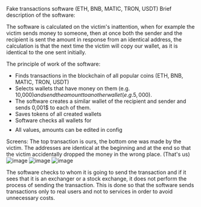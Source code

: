 Fake transactions software  (ETH, BNB, MATIC, TRON, USDT)
Brief description of the software:

The software is calculated on the victim's inattention, when for example the victim sends money to someone, then at once both the sender and the recipient is sent the amount in response from an identical address,
the calculation is that the next time the victim will copy our wallet, as it is identical to the one sent initially.

The principle of work of the software:

* Finds transactions in the blockchain of all popular coins (ETH, BNB, MATIC, TRON, USDT)
* Selects wallets that have money on them (e.g. 10,000$) and send the amount to another wallet (e.g. 5,000$).
* The software creates a similar wallet of the recipient and sender and sends 0,001$ to each of them.
* Saves tokens of all created wallets
* Software checks all wallets for $$$$
* All values, amounts can be edited in config

Screens:
The top transaction is ours, the bottom one was made by the victim.
The addresses are identical at the beginning and at the end so that the victim accidentally dropped the money in the wrong place. (That's us)
![image](https://github.com/user-attachments/assets/38190d55-ae36-4175-acda-dc65d28042b0)
![image](https://github.com/user-attachments/assets/11f04b92-f679-4f91-9050-b992fb71adac)
![image](https://github.com/user-attachments/assets/89992f9c-8112-408a-8e7e-3090b2c078e3)

The software checks to whom it is going to send the transaction and if it sees that it is an exchanger or a stock exchange, it does not perform the process of sending the transaction. 
This is done so that the software sends transactions only to real users and not to services in order to avoid unnecessary costs.
